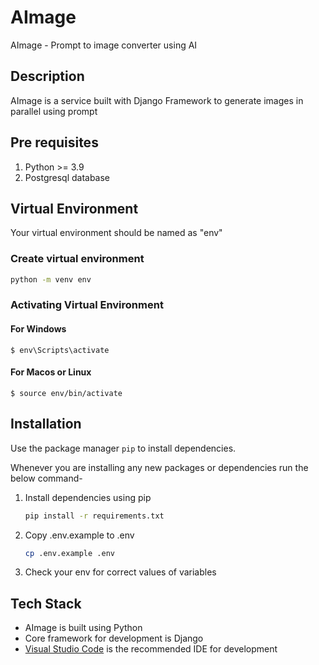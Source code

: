 # AImage

AImage - Prompt to image converter using AI

## Description

AImage is a service built with Django Framework to generate images in parallel using prompt

## Pre requisites

1. Python >= 3.9
2. Postgresql database

## Virtual Environment

Your virtual environment should be named as "env"

### Create virtual environment

```bash
python -m venv env
```

### Activating Virtual Environment

#### For Windows

```
$ env\Scripts\activate
```

#### For Macos or Linux

```
$ source env/bin/activate
```

## Installation

Use the package manager `pip` to install dependencies.

Whenever you are installing any new packages or dependencies run the below command-

1. Install dependencies using pip
   ```bash
   pip install -r requirements.txt
   ```
2. Copy .env.example to .env
   ```bash
   cp .env.example .env
   ```
3. Check your env for correct values of variables

## Tech Stack

- AImage is built using Python
- Core framework for development is Django
- [Visual Studio Code](https://code.visualstudio.com/download) is the recommended IDE for development
